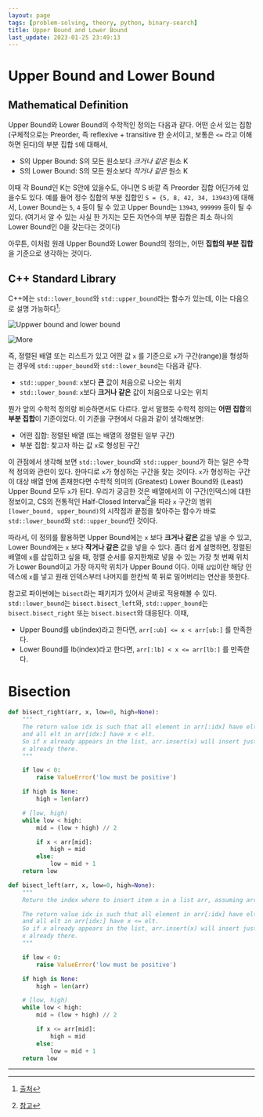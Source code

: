 ```yaml
---
layout: page
tags: [problem-solving, theory, python, binary-search]
title: Upper Bound and Lower Bound
last_update: 2023-01-25 23:49:13
---
```


# Upper Bound and Lower Bound
## Mathematical Definition
 Upper Bound와 Lower Bound의 수학적인 정의는 다음과 같다. 어떤 순서
 있는 집합(구체적으로는 Preorder, 즉 reflexive + transitive 한
 순서이고, 보통은 `<=` 라고 이해하면 된다)의 부분 집합 `S`에 대해서,
 - S의 Upper Bound: S의 모든 원소보다 *크거나 같은* 원소 K
 - S의 Lower Bound: S의 모든 원소보다 *작거나 같은* 원소 K

 이때 각 Bound인 K는 S안에 있을수도, 아니면 S 바깥 즉 Preorder 집합
 어딘가에 있을수도 있다. 예를 들어 정수 집합의 부분 집합인 `S = {5, 8,
 42, 34, 13943}`에 대해서, Lower Bound는 `5`, `4` 등이 될 수 있고
 Upper Bound는 `13943`, `999999` 등이 될 수 있다. (여기서 알 수 있는
 사실 한 가지는 모든 자연수의 부분 집합은 최소 하나의 Lower Bound인
 0을 갖는다는 것이다)

 아무튼, 이처럼 원래 Upper Bound와 Lower Bound의 정의는, 어떤 **집합의
 부분 집합**을 기준으로 생각하는 것이다.

## C++ Standard Library
 C++에는 `std::lower_bound`와 `std::upper_bound`라는 함수가 있는데,
 이는 다음으로 설명 가능하다[^1]:

![Uppwer bound and lower bound](http://bajamircea.github.io/assets/2018-08-09-lower-bound/01-lower_bound.png)

![More](http://bajamircea.github.io/assets/2018-08-09-lower-bound/02-lower_bound_samples.png)

 즉, 정렬된 배열 또는 리스트가 있고 어떤 값 `x` 를 기준으로 `x`가
 구간(range)을 형성하는 경우에 `std::upper_bound`와
 `std::lower_bound`는 다음과 같다.
 - `std::upper_bound`: `x`보다 **큰** 값이 처음으로 나오는 위치
 - `std::lower_bound`: `x`보다 **크거나 같은** 값이 처음으로 나오는
   위치

 뭔가 앞의 수학적 정의랑 비슷하면서도 다르다.  앞서 말했듯 수학적
 정의는 **어떤 집합**의 **부분 집합**이 기준이었다. 이 기준을 구현에서
 다음과 같이 생각해보면:
 - 어떤 집합: 정렬된 배열 (또는 배열의 정렬된 일부 구간)
 - 부분 집합: 찾고자 하는 값 `x`로 형성된 구간

 이 관점에서 생각해 보면 `std::lower_bound`와 `std::upper_bound`가
 하는 일은 수학적 정의와 관련이 있다. 한마디로 `x`가 형성하는 구간을
 찾는 것이다. `x`가 형성하는 구간이 대상 배열 안에 존재한다면 수학적
 의미의 (Greatest) Lower Bound와 (Least) Upper Bound 모두 `x`가
 된다. 우리가 궁금한 것은 배열에서의 이 구간(인덱스)에 대한 정보이고,
 CS의 전통적인 Half-Closed Interval[^2]을 따라 `x` 구간의 범위
 `[lower_bound, upper_bound)`의 시작점과 끝점을 찾아주는 함수가 바로
 `std::lower_bound`와 `std::upper_bound`인 것이다.

 따라서, 이 정의를 활용하면 Upper Bound에는 `x` 보다 **크거나 같은**
 값을 넣을 수 있고, Lower Bound에는 `x` 보다 **작거나 같은** 값을 넣을
 수 있다. 좀더 쉽게 설명하면, 정렬된 배열에 `x`를 삽입하고 싶을 때,
 정렬 순서를 유지한채로 넣을 수 있는 가장 첫 번째 위치가 Lower
 Bound이고 가장 마지막 위치가 Upper Bound 이다. 이때 `삽입`이란 해당
 인덱스에 `x`를 넣고 원래 인덱스부터 나머지를 한칸씩 쭉 뒤로
 밀어버리는 연산을 뜻한다.

 참고로 파이썬에는 `bisect`라는 패키지가 있어서 곧바로 적용해볼 수
 있다. `std::lower_bound`는 `bisect.bisect_left`와,
 `std::upper_bound`는 `bisect.bisect_right` 또는 `bisect.bisect`와
 대응된다. 이때,
 - Upper Bound를 ub(index)라고 한다면, `arr[:ub] <= x < arr[ub:]` 를
   만족한다.
 - Lower Bound를 lb(index)라고 한다면, `arr[:lb] < x <= arr[lb:]` 를
   만족한다.


# Bisection

``` python
def bisect_right(arr, x, low=0, high=None):
    """
    The return value idx is such that all element in arr[:idx] have elt <= x,
    and all elt in arr[idx:] have x < elt.
    So if x already appears in the list, arr.insert(x) will insert just after the rightmost
    x already there.
    """

    if low < 0:
        raise ValueError('low must be positive')

    if high is None:
        high = len(arr)

    # [low, high)
    while low < high:
        mid = (low + high) // 2

        if x < arr[mid]:
            high = mid
        else:
            low = mid + 1
    return low

```

``` python
def bisect_left(arr, x, low=0, high=None):
    """
    Return the index where to insert item x in a list arr, assuming arr is sorted.

    The return value idx is such that all element in arr[:idx] have elt < x,
    and all elt in arr[idx:] have x <= elt.
    So if x already appears in the list, arr.insert(x) will insert just after the leftmost
    x already there.
    """

    if low < 0:
        raise ValueError('low must be positive')

    if high is None:
        high = len(arr)

    # [low, high)
    while low < high:
        mid = (low + high) // 2

        if x <= arr[mid]:
            high = mid
        else:
            low = mid + 1
    return low
```

---

[^1]: [출처](http://bajamircea.github.io/coding/cpp/2018/08/09/lower-bound.html)
[^2]: [참고](https://www.cs.utexas.edu/users/EWD/transcriptions/EWD08xx/EWD831.html)
